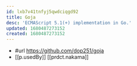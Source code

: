 ```yaml
---
id: lxb7v41tnfyj5qwdciqgd92
title: Goja
desc: 'ECMAScript 5.1(+) implementation in Go.'
updated: 1680487273152
created: 1680487273152
---
```


- #url https://github.com/dop251/goja
- [[p.usedBy]] [[prdct.nakama]]